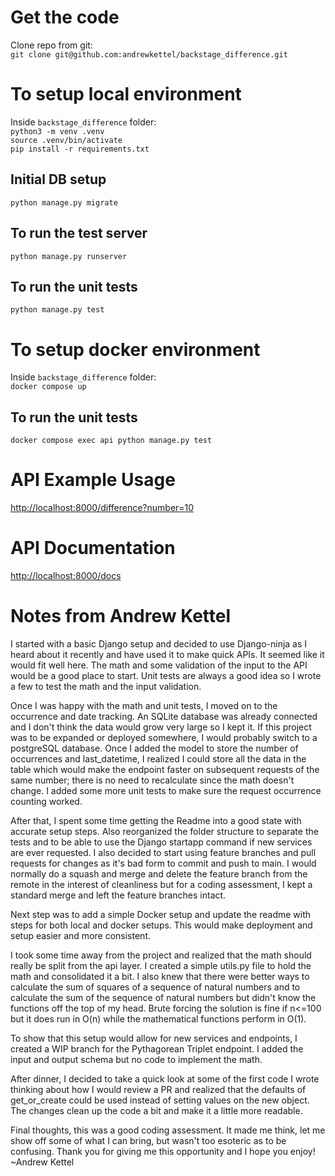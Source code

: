 # Get the code
Clone repo from git:<br/>
`git clone git@github.com:andrewkettel/backstage_difference.git`<br />

# To setup local environment
Inside `backstage_difference` folder: <br/>
`python3 -m venv .venv`<br/>
`source .venv/bin/activate`<br/>
`pip install -r requirements.txt`<br/>
## Initial DB setup
`python manage.py migrate`
## To run the test server
`python manage.py runserver`
## To run the unit tests
`python manage.py test`

# To setup docker environment
Inside `backstage_difference` folder: <br/>
`docker compose up`

## To run the unit tests
`docker compose exec api python manage.py test`

# API Example Usage
[http://localhost:8000/difference?number=10](http://localhost:8000/difference?number=10)

# API Documentation
[http://localhost:8000/docs](http://localhost:8000/docs)

# Notes from Andrew Kettel
I started with a basic Django setup and decided to use Django-ninja as I heard about it recently and have used it to make quick APIs.  It seemed like it would fit well here. The math and some validation of the input to the API would be a good place to start. Unit tests are always a good idea so I wrote a few to test the math and the input validation.

Once I was happy with the math and unit tests, I moved on to the occurrence and date tracking. An SQLite database was already connected and I don't think the data would grow very large so I kept it.  If this project was to be expanded or deployed somewhere, I would probably switch to a postgreSQL database. Once I added the model to store the number of occurrences and last_datetime, I realized I could store all the data in the table which would make the endpoint faster on subsequent requests of the same number; there is no need to recalculate since the math doesn't change.  I added some more unit tests to make sure the request occurrence counting worked. 

After that, I spent some time getting the Readme into a good state with accurate setup steps. Also reorganized the folder structure to separate the tests and to be able to use the Django startapp command if new services are ever requested.  I also decided to start using feature branches and pull requests for changes as it's bad form to commit and push to main. I would normally do a squash and merge and delete the feature branch from the remote in the interest of cleanliness but for a coding assessment, I kept a standard merge and left the feature branches intact.

Next step was to add a simple Docker setup and update the readme with steps for both local and docker setups. This would make deployment and setup easier and more consistent.

I took some time away from the project and realized that the math should really be split from the api layer. I created a simple utils.py file to hold the math and consolidated it a bit. I also knew that there were better ways to calculate the sum of squares of a sequence of natural numbers and to calculate the sum of the sequence of natural numbers but didn't know the functions off the top of my head. Brute forcing the solution is fine if n<=100 but it does run in O(n) while the mathematical functions perform in O(1).

To show that this setup would allow for new services and endpoints, I created a WIP branch for the Pythagorean Triplet endpoint.  I added the input and output schema but no code to implement the math.

After dinner, I decided to take a quick look at some of the first code I wrote thinking about how I would review a PR and realized that the defaults of get_or_create could be used instead of setting values on the new object.  The changes clean up the code a bit and make it a little more readable.

Final thoughts, this was a good coding assessment.  It made me think, let me show off some of what I can bring, but wasn't too esoteric as to be confusing.  Thank you for giving me this opportunity and I hope you enjoy!<br/>
~Andrew Kettel
